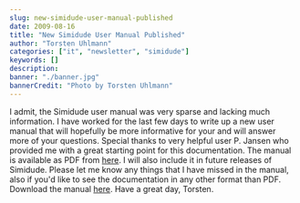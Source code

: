 ```yaml
---
slug: new-simidude-user-manual-published
date: 2009-08-16
title: "New Simidude User Manual Published"
author: "Torsten Uhlmann"
categories: ["it", "newsletter", "simidude"]
keywords: []
description:
banner: "./banner.jpg"
bannerCredit: "Photo by Torsten Uhlmann"
---
```


I admit, the Simidude user manual was very sparse and lacking much information. I have worked for the last few days to write up a new user manual that will hopefully be more informative for your and will answer more of your questions. Special thanks to very helpful user P. Jansen who provided me with a great starting point for this documentation. The manual is available as PDF from [here](http://helpdesk.agynamix.de/index.php?pg=kb.page&id=6). I will also include it in future releases of Simidude. Please let me know any things that I have missed in the manual, also if you'd like to see the documentation in any other format than PDF. Download the manual [here](http://helpdesk.agynamix.de/index.php?pg=kb.page&id=6). Have a great day, Torsten.

